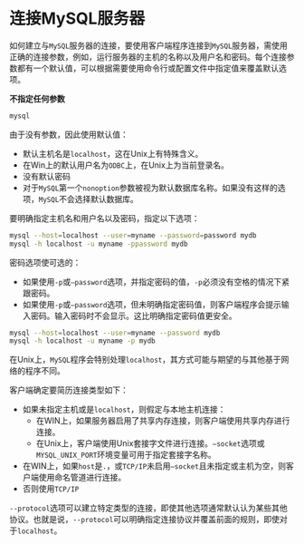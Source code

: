 # 连接MySQL服务器

如何建立与`MySQL`服务器的连接，要使用客户端程序连接到`MySQL`服务器，需使用正确的连接参数，例如，运行服务器的主机的名称以及用户名和密码。每个连接参数都有一个默认值，可以根据需要使用命令行或配置文件中指定值来覆盖默认选项。

**不指定任何参数**

```bash
mysql
```

由于没有参数，因此使用默认值：

- 默认主机名是`localhost`，这在Unix上有特殊含义。
- 在Win上的默认用户名为`ODBC`上，在Unix上为当前登录名。
- 没有默认密码
- 对于`MySQL`第一个`nonoption`参数被视为默认数据库名称。如果没有这样的选项，`MySQL`不会选择默认数据库。

要明确指定主机名和用户名以及密码，指定以下选项：

```bash
mysql --host=localhost --user=myname --password=password mydb
mysql -h localhost -u myname -ppassword mydb
```

密码选项使可选的：

- 如果使用`-p`或`–password`选项，并指定密码的值，`-p`必须没有空格的情况下紧跟密码。
- 如果使用`-p`或`–password`选项，但未明确指定密码值，则客户端程序会提示输入密码。输入密码时不会显示。这比明确指定密码值更安全。

```bash
mysql --host=localhost --user=myname --password mydb
mysql -h localhost -u myname -p mydb
```

在Unix上，`MySQL`程序会特别处理`localhost`，其方式可能与期望的与其他基于网络的程序不同。

客户端确定要简历连接类型如下：

- 如果未指定主机或是`localhost`，则假定与本地主机连接：
  - 在WIN上，如果服务器启用了共享内存连接，则客户端使用共享内存进行连接。
  - 在Unix上，客户端使用Unix套接字文件进行连接。`–socket`选项或`MYSQL_UNIX_PORT`环境变量可用于指定套接字名称。
- 在WIN上，如果`host`是`.`，或`TCP/IP`未启用`–socket`且未指定或主机为空，则客户端使用命名管道进行连接。
- 否则使用`TCP/IP`

`--protocol`选项可以建立特定类型的连接，即使其他选项通常默认认为某些其他协议。也就是说，`--protocol`可以明确指定连接协议并覆盖前面的规则，即使对于`localhost`。



